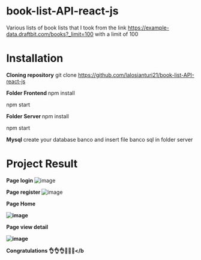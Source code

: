 # book-list-API-react-js
Various lists of book lists that I took from the link https://example-data.draftbit.com/books?_limit=100 with a limit of 100


# Installation
<b>Cloning repository</b>
git clone https://github.com/lalosianturi21/book-list-API-react-js 

<b> Folder Frontend </b>
npm install

npm start

<b> Folder Server </b>
npm install

npm start

<b> Mysql </b>
create your database banco and insert file banco sql in folder server


# Project Result
<b>Page login </b>
![image](https://user-images.githubusercontent.com/101650151/227758134-27767fca-20a8-48a8-a226-657a4935c0c4.png)

<b>Page register </b>
![image](https://user-images.githubusercontent.com/101650151/227758319-dd7108aa-dbda-4bbb-9fe3-c76bb12d5741.png)

<b>Page Home </p>
![image](https://user-images.githubusercontent.com/101650151/227758339-72f2ac7f-1249-49e2-87d1-c5a49128146c.png)

<b>Page view detail </p>
![image](https://user-images.githubusercontent.com/101650151/227758370-0b295675-d7fe-42c2-98dc-e26e9864674d.png)


<b>Congratulations 👌👌👌🙌🙌🙌</b
